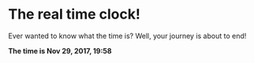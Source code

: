 # The real time clock!

Ever wanted to know what the time is? Well, your journey is about to end!

**The time is Nov 29, 2017, 19:58**